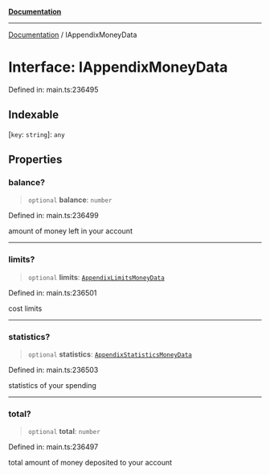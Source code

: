 [**Documentation**](../README.md)

***

[Documentation](../README.md) / IAppendixMoneyData

# Interface: IAppendixMoneyData

Defined in: main.ts:236495

## Indexable

\[`key`: `string`\]: `any`

## Properties

### balance?

> `optional` **balance**: `number`

Defined in: main.ts:236499

amount of money left in your account

***

### limits?

> `optional` **limits**: [`AppendixLimitsMoneyData`](../classes/AppendixLimitsMoneyData.md)

Defined in: main.ts:236501

cost limits

***

### statistics?

> `optional` **statistics**: [`AppendixStatisticsMoneyData`](../classes/AppendixStatisticsMoneyData.md)

Defined in: main.ts:236503

statistics of your spending

***

### total?

> `optional` **total**: `number`

Defined in: main.ts:236497

total amount of money deposited to your account
